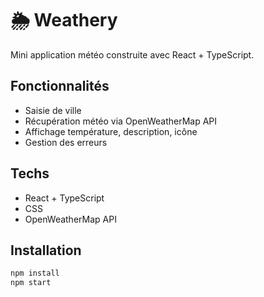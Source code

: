 # 🌦️ Weathery

Mini application météo construite avec React + TypeScript.

## Fonctionnalités

- Saisie de ville
- Récupération météo via OpenWeatherMap API
- Affichage température, description, icône
- Gestion des erreurs

## Techs

- React + TypeScript
- CSS
- OpenWeatherMap API

## Installation

```bash
npm install
npm start
